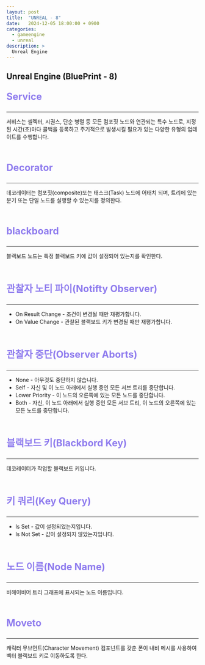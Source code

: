 ```yaml
---
layout: post
title:  "UNREAL - 8"
date:   2024-12-05 18:00:00 + 0900
categories:
  - gameengine
  - unreal
description: >
  Unreal Engine
---
```

## Unreal Engine (BluePrint - 8)

<p style = "color:#8f7cee; font-size:25px; font-weight:bold">
Service
</p>

---

서비스는 셀렉터, 시권스, 단순 병렬 등 모든 컴포짓 노드와 연관되는 특수 노드로, 지정된 시간(초)마다 콜백을 등록하고 주기적으로 발생시킬 필요가 있는 다양한 유형의 업데이트를 수행합니다.

<br/>


<p style = "color:#8f7cee; font-size:25px; font-weight:bold">
Decorator
</p>

---

데코레이터는 컴포짓(composite)또는 태스크(Task) 노드에 어태치 되며, 트리에 있는 분기 또는 단일 노드를 실행할 수 있는지를 정의한다.

<br/>

<p style = "color:#8f7cee; font-size:25px; font-weight:bold">
blackboard
</p>

---

블랙보드 노드는 특정 블랙보드 키에 값이 설정되어 있는지를 확인한다.

<br/>

<p style = "color:#8f7cee; font-size:25px; font-weight:bold">
관찰자 노티 파이(Notifty Observer)
</p>

---

- On Result Change - 조건이 변경될 때만 재평가합니다.
- On Value Change - 관찰된 블랙보드 키가 변경될 때만 재평가합니다.

<br/>

<p style = "color:#8f7cee; font-size:25px; font-weight:bold">
관찰자 중단(Observer Aborts)
</p>

---

- None - 아무것도 중단하지 않습니다.
- Self - 자신 및 이 노드 아래에서 실행 중인 모든 서브 트리를 중단합니다.
- Lower Priority - 이 노드의 오른쪽에 있는 모든 노드를 중단합니다.
- Both - 자신, 이 노드 아래에서 실행 중인 모든 서브 트리, 이 노드의 오른쪽에 있는 모든 노드를 중단합니다.

<br/>

<p style = "color:#8f7cee; font-size:25px; font-weight:bold">
블랙보드 키(Blackbord Key)
</p>

---

데코레이터가 작업할 블랙보드 키입니다.

<br/>

<p style = "color:#8f7cee; font-size:25px; font-weight:bold">
키 쿼리(Key Query)
</p>

---

- Is Set - 값이 설정되었는지입니다.
- Is Not Set - 값이 설정되지 않았는지입니다.

<br/>

<p style = "color:#8f7cee; font-size:25px; font-weight:bold">
노드 이름(Node Name) 
</p>

---

비헤이비어 트리 그래프에 표시되는 노드 이름입니다.

<br/>

<p style = "color:#8f7cee; font-size:25px; font-weight:bold">
Moveto
</p>

---

캐릭터 무브먼트(Character Movement) 컴포넌트를 갖춘 폰이 내비 메시를 사용하여 벡터 블랙보드 키로 이동하도록 한다.